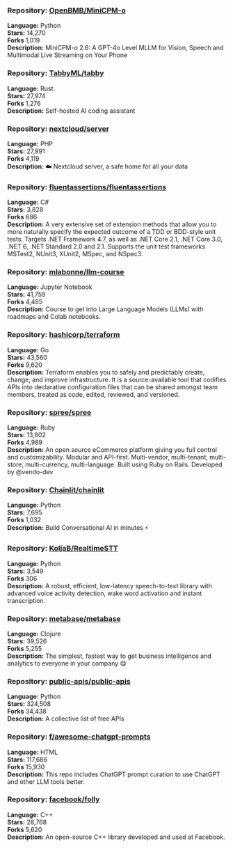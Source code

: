 ### **Repository:** [OpenBMB/MiniCPM-o](https://github.com/OpenBMB/MiniCPM-o)  

**Language:** Python  
**Stars:** 14,270  
**Forks** 1,019  
**Description:** MiniCPM-o 2.6: A GPT-4o Level MLLM for Vision, Speech and Multimodal Live Streaming on Your Phone  

### **Repository:** [TabbyML/tabby](https://github.com/TabbyML/tabby)  

**Language:** Rust  
**Stars:** 27,974  
**Forks** 1,276  
**Description:** Self-hosted AI coding assistant  

### **Repository:** [nextcloud/server](https://github.com/nextcloud/server)  

**Language:** PHP  
**Stars:** 27,991  
**Forks** 4,119  
**Description:** ☁️ Nextcloud server, a safe home for all your data  

### **Repository:** [fluentassertions/fluentassertions](https://github.com/fluentassertions/fluentassertions)  

**Language:** C#  
**Stars:** 3,828  
**Forks** 686  
**Description:** A very extensive set of extension methods that allow you to more naturally specify the expected outcome of a TDD or BDD-style unit tests. Targets .NET Framework 4.7, as well as .NET Core 2.1, .NET Core 3.0, .NET 6, .NET Standard 2.0 and 2.1. Supports the unit test frameworks MSTest2, NUnit3, XUnit2, MSpec, and NSpec3.  

### **Repository:** [mlabonne/llm-course](https://github.com/mlabonne/llm-course)  

**Language:** Jupyter Notebook  
**Stars:** 41,759  
**Forks** 4,485  
**Description:** Course to get into Large Language Models (LLMs) with roadmaps and Colab notebooks.  

### **Repository:** [hashicorp/terraform](https://github.com/hashicorp/terraform)  

**Language:** Go  
**Stars:** 43,560  
**Forks** 9,620  
**Description:** Terraform enables you to safely and predictably create, change, and improve infrastructure. It is a source-available tool that codifies APIs into declarative configuration files that can be shared amongst team members, treated as code, edited, reviewed, and versioned.  

### **Repository:** [spree/spree](https://github.com/spree/spree)  

**Language:** Ruby  
**Stars:** 13,802  
**Forks** 4,989  
**Description:** An open source eCommerce platform giving you full control and customizability. Modular and API-first. Multi-vendor, multi-tenant, multi-store, multi-currency, multi-language. Built using Ruby on Rails. Developed by @vendo-dev  

### **Repository:** [Chainlit/chainlit](https://github.com/Chainlit/chainlit)  

**Language:** Python  
**Stars:** 7,695  
**Forks** 1,032  
**Description:** Build Conversational AI in minutes ⚡️  

### **Repository:** [KoljaB/RealtimeSTT](https://github.com/KoljaB/RealtimeSTT)  

**Language:** Python  
**Stars:** 3,549  
**Forks** 306  
**Description:** A robust, efficient, low-latency speech-to-text library with advanced voice activity detection, wake word activation and instant transcription.  

### **Repository:** [metabase/metabase](https://github.com/metabase/metabase)  

**Language:** Clojure  
**Stars:** 39,526  
**Forks** 5,255  
**Description:** The simplest, fastest way to get business intelligence and analytics to everyone in your company 😋  

### **Repository:** [public-apis/public-apis](https://github.com/public-apis/public-apis)  

**Language:** Python  
**Stars:** 324,508  
**Forks** 34,438  
**Description:** A collective list of free APIs  

### **Repository:** [f/awesome-chatgpt-prompts](https://github.com/f/awesome-chatgpt-prompts)  

**Language:** HTML  
**Stars:** 117,686  
**Forks** 15,930  
**Description:** This repo includes ChatGPT prompt curation to use ChatGPT and other LLM tools better.  

### **Repository:** [facebook/folly](https://github.com/facebook/folly)  

**Language:** C++  
**Stars:** 28,768  
**Forks** 5,620  
**Description:** An open-source C++ library developed and used at Facebook.  

